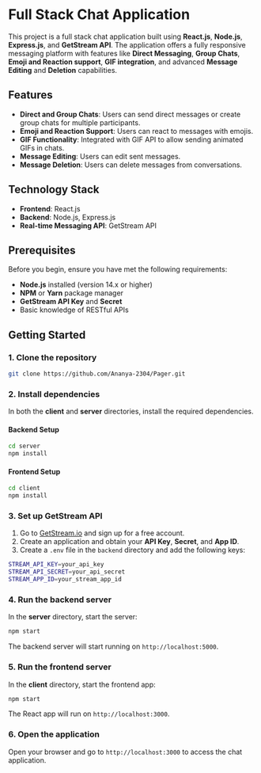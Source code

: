 # Full Stack Chat Application

This project is a full stack chat application built using **React.js**, **Node.js**, **Express.js**, and **GetStream API**. The application offers a fully responsive messaging platform with features like **Direct Messaging**, **Group Chats**, **Emoji and Reaction support**, **GIF integration**, and advanced **Message Editing** and **Deletion** capabilities.

## Features

- **Direct and Group Chats**: Users can send direct messages or create group chats for multiple participants.
- **Emoji and Reaction Support**: Users can react to messages with emojis.
- **GIF Functionality**: Integrated with GIF API to allow sending animated GIFs in chats.
- **Message Editing**: Users can edit sent messages.
- **Message Deletion**: Users can delete messages from conversations.

## Technology Stack

- **Frontend**: React.js
- **Backend**: Node.js, Express.js
- **Real-time Messaging API**: GetStream API

## Prerequisites

Before you begin, ensure you have met the following requirements:

- **Node.js** installed (version 14.x or higher)
- **NPM** or **Yarn** package manager
- **GetStream API Key** and **Secret**
- Basic knowledge of RESTful APIs

## Getting Started

### 1. Clone the repository

```bash
git clone https://github.com/Ananya-2304/Pager.git
```

### 2. Install dependencies

In both the **client** and **server** directories, install the required dependencies.

#### Backend Setup

```bash
cd server
npm install
```

#### Frontend Setup

```bash
cd client
npm install
```

### 3. Set up GetStream API

1. Go to [GetStream.io](https://getstream.io/) and sign up for a free account.
2. Create an application and obtain your **API Key**, **Secret**, and **App ID**.
3. Create a `.env` file in the `backend` directory and add the following keys:

```bash
STREAM_API_KEY=your_api_key
STREAM_API_SECRET=your_api_secret
STREAM_APP_ID=your_stream_app_id
```

### 4. Run the backend server

In the **server** directory, start the server:

```bash
npm start
```

The backend server will start running on `http://localhost:5000`.

### 5. Run the frontend server

In the **client** directory, start the frontend app:

```bash
npm start
```

The React app will run on `http://localhost:3000`.

### 6. Open the application

Open your browser and go to `http://localhost:3000` to access the chat application.

